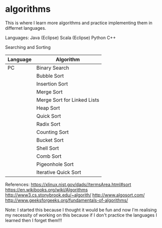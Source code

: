 # algorithms

This is where I learn more algorithms and practice implementing them in differnet languages. 

Languages: 
Java (Eclipse)
Scala (Eclipse)
Python 
C++

Searching and Sorting

| Language | Algorithm |
|:-------- | --------- |
|   PC | Binary Search | 
|      | Bubble Sort | 
|      | Insertion Sort | 
|      | Merge Sort | 
|      | Merge Sort for Linked Lists | 
|      | Heap Sort |
|      | Quick Sort |
|      | Radix Sort |
|      | Counting Sort |
|      | Bucket Sort |
|      | Shell Sort |
|      | Comb Sort |
|      | Pigeonhole Sort |
|      | Iterative Quick Sort | 

References: 
https://xlinux.nist.gov/dads//termsArea.html#sort
https://en.wikibooks.org/wiki/Algorithms
http://www3.cs.stonybrook.edu/~algorith/
http://www.algosort.com/
http://www.geeksforgeeks.org/fundamentals-of-algorithms/

Note: I started this because I thought it would be fun and now I'm realising my necessity of working on this because if I don't practice the languages I learned then I forget them!!!